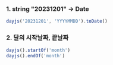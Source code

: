 ### 1. string "20231201" -> Date
```javascript
dayjs('20231201', 'YYYYMMDD').toDate()
```

### 2. 달의 시작날짜, 끝날짜
```js
dayjs().startOf('month')
dayjs().endOf('month')
```